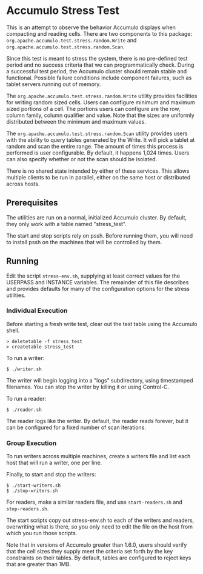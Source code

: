 <!--
Licensed to the Apache Software Foundation (ASF) under one or more
contributor license agreements.  See the NOTICE file distributed with
this work for additional information regarding copyright ownership.
The ASF licenses this file to You under the Apache License, Version 2.0
(the "License"); you may not use this file except in compliance with
the License.  You may obtain a copy of the License at

    http://www.apache.org/licenses/LICENSE-2.0

Unless required by applicable law or agreed to in writing, software
distributed under the License is distributed on an "AS IS" BASIS,
WITHOUT WARRANTIES OR CONDITIONS OF ANY KIND, either express or implied.
See the License for the specific language governing permissions and
limitations under the License.
-->

Accumulo Stress Test
====================

This is an attempt to observe the behavior Accumulo displays when compacting and
reading cells. There are two components to this package:
`org.apache.accumulo.test.stress.random.Write` and
`org.apache.accumulo.test.stress.random.Scan`.

Since this test is meant to stress the system, there is no pre-defined test
period and no success criteria that we can programmatically check. During a
successful test period, the Accumulo cluster should remain stable and
functional. Possible failure conditions include component failures, such as
tablet servers running out of memory.

The `org.apache.accumulo.test.stress.random.Write` utility provides facilities
for writing random sized cells. Users can configure minimum and maximum sized
portions of a cell. The portions users can configure are the row, column family,
column qualifier and value. Note that the sizes are uniformly distributed
between the minimum and maximum values.

The `org.apache.accumulo.test.stress.random.Scan` utility provides users with
the ability to query tables generated by the Write. It will pick a tablet at
random and scan the entire range. The amount of times this process is performed
is user configurable. By default, it happens 1,024 times. Users can also specify
whether or not the scan should be isolated.

There is no shared state intended by either of these services. This allows
multiple clients to be run in parallel, either on the same host or distributed
across hosts.

## Prerequisites

The utilities are run on a normal, initialized Accumulo cluster. By default,
they only work with a table named "stress_test".

The start and stop scripts rely on pssh. Before running them, you will need
to install pssh on the machines that will be controlled by them.

## Running

Edit the script `stress-env.sh`, supplying at least correct values for the
USERPASS and INSTANCE variables. The remainder of this file describes and
provides defaults for many of the configuration options for the stress utilities.

### Individual Execution

Before starting a fresh write test, clear out the test table using the Accumulo
shell.

    > deletetable -f stress_test
    > createtable stress_test

To run a writer:

    $ ./writer.sh

The writer will begin logging into a "logs" subdirectory, using timestamped
filenames. You can stop the writer by killing it or using Control-C.

To run a reader:

    $ ./reader.sh

The reader logs like the writer. By default, the reader reads forever, but
it can be configured for a fixed number of scan iterations.

### Group Execution

To run writers across multiple machines, create a writers file and list each
host that will run a writer, one per line.

Finally, to start and stop the writers:

    $ ./start-writers.sh
    $ ./stop-writers.sh

For readers, make a similar readers file, and use `start-readers.sh` and
`stop-readers.sh`.

The start scripts copy out stress-env.sh to each of the writers and readers,
overwriting what is there, so you only need to edit the file on the host from
which you run those scripts.

Note that in versions of Accumulo greater than 1.6.0, users should verify that
the cell sizes they supply meet the criteria set forth by the key constraints
on their tables. By default, tables are configured to reject keys that are
greater than 1MB.
